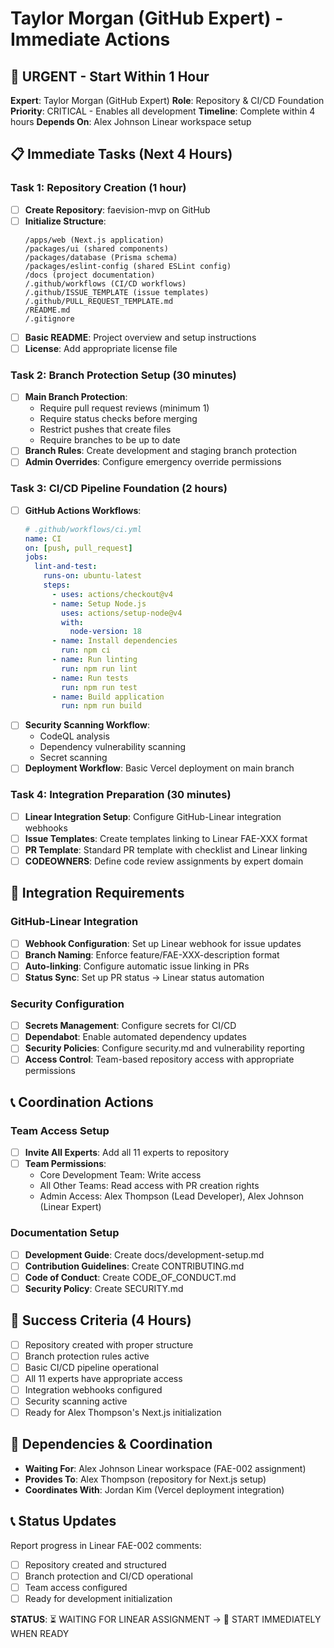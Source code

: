 # Taylor Morgan (GitHub Expert) - Immediate Actions

## 🎯 URGENT - Start Within 1 Hour

**Expert**: Taylor Morgan (GitHub Expert)
**Role**: Repository & CI/CD Foundation
**Priority**: CRITICAL - Enables all development
**Timeline**: Complete within 4 hours
**Depends On**: Alex Johnson Linear workspace setup

## 📋 Immediate Tasks (Next 4 Hours)

### Task 1: Repository Creation (1 hour)

- [ ] **Create Repository**: faevision-mvp on GitHub
- [ ] **Initialize Structure**:
  ```
  /apps/web (Next.js application)
  /packages/ui (shared components)
  /packages/database (Prisma schema)
  /packages/eslint-config (shared ESLint config)
  /docs (project documentation)
  /.github/workflows (CI/CD workflows)
  /.github/ISSUE_TEMPLATE (issue templates)
  /.github/PULL_REQUEST_TEMPLATE.md
  /README.md
  /.gitignore
  ```
- [ ] **Basic README**: Project overview and setup instructions
- [ ] **License**: Add appropriate license file

### Task 2: Branch Protection Setup (30 minutes)

- [ ] **Main Branch Protection**:
  - Require pull request reviews (minimum 1)
  - Require status checks before merging
  - Restrict pushes that create files
  - Require branches to be up to date
- [ ] **Branch Rules**: Create development and staging branch protection
- [ ] **Admin Overrides**: Configure emergency override permissions

### Task 3: CI/CD Pipeline Foundation (2 hours)

- [ ] **GitHub Actions Workflows**:
  ```yaml
  # .github/workflows/ci.yml
  name: CI
  on: [push, pull_request]
  jobs:
    lint-and-test:
      runs-on: ubuntu-latest
      steps:
        - uses: actions/checkout@v4
        - name: Setup Node.js
          uses: actions/setup-node@v4
          with:
            node-version: 18
        - name: Install dependencies
          run: npm ci
        - name: Run linting
          run: npm run lint
        - name: Run tests
          run: npm run test
        - name: Build application
          run: npm run build
  ```
- [ ] **Security Scanning Workflow**:
  - CodeQL analysis
  - Dependency vulnerability scanning
  - Secret scanning
- [ ] **Deployment Workflow**: Basic Vercel deployment on main branch

### Task 4: Integration Preparation (30 minutes)

- [ ] **Linear Integration Setup**: Configure GitHub-Linear integration webhooks
- [ ] **Issue Templates**: Create templates linking to Linear FAE-XXX format
- [ ] **PR Template**: Standard PR template with checklist and Linear linking
- [ ] **CODEOWNERS**: Define code review assignments by expert domain

## 🔗 Integration Requirements

### GitHub-Linear Integration

- [ ] **Webhook Configuration**: Set up Linear webhook for issue updates
- [ ] **Branch Naming**: Enforce feature/FAE-XXX-description format
- [ ] **Auto-linking**: Configure automatic issue linking in PRs
- [ ] **Status Sync**: Set up PR status → Linear status automation

### Security Configuration

- [ ] **Secrets Management**: Configure secrets for CI/CD
- [ ] **Dependabot**: Enable automated dependency updates
- [ ] **Security Policies**: Configure security.md and vulnerability reporting
- [ ] **Access Control**: Team-based repository access with appropriate permissions

## 📞 Coordination Actions

### Team Access Setup

- [ ] **Invite All Experts**: Add all 11 experts to repository
- [ ] **Team Permissions**:
  - Core Development Team: Write access
  - All Other Teams: Read access with PR creation rights
  - Admin Access: Alex Thompson (Lead Developer), Alex Johnson (Linear Expert)

### Documentation Setup

- [ ] **Development Guide**: Create docs/development-setup.md
- [ ] **Contribution Guidelines**: Create CONTRIBUTING.md
- [ ] **Code of Conduct**: Create CODE_OF_CONDUCT.md
- [ ] **Security Policy**: Create SECURITY.md

## 🎯 Success Criteria (4 Hours)

- [ ] Repository created with proper structure
- [ ] Branch protection rules active
- [ ] Basic CI/CD pipeline operational
- [ ] All 11 experts have appropriate access
- [ ] Integration webhooks configured
- [ ] Security scanning active
- [ ] Ready for Alex Thompson's Next.js initialization

## 🚨 Dependencies & Coordination

- **Waiting For**: Alex Johnson Linear workspace (FAE-002 assignment)
- **Provides To**: Alex Thompson (repository for Next.js setup)
- **Coordinates With**: Jordan Kim (Vercel deployment integration)

## 📞 Status Updates

Report progress in Linear FAE-002 comments:

- [ ] Repository created and structured
- [ ] Branch protection and CI/CD operational
- [ ] Team access configured
- [ ] Ready for development initialization

**STATUS**: ⏳ WAITING FOR LINEAR ASSIGNMENT → 🚀 START IMMEDIATELY WHEN READY
